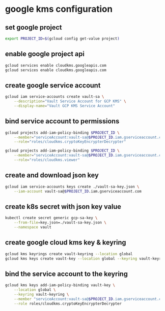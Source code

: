 # google kms configuration
## set google project
```sh
export PROJECT_ID=$(gcloud config get-value project)
```

## enable google project api
```sh 
gcloud services enable cloudkms.googleapis.com
gcloud services enable cloudkms.googleapis.com
```
## create google service account
```sh
gcloud iam service-accounts create vault-sa \
    --description="Vault Service Account for GCP KMS" \
    --display-name="Vault GCP KMS Service Account"
```
## bind service account to permissions

```sh 
gcloud projects add-iam-policy-binding $PROJECT_ID \
    --member="serviceAccount:vault-sa@$PROJECT_ID.iam.gserviceaccount.com" \
    --role="roles/cloudkms.cryptoKeyEncrypterDecrypter"
```
```sh 
gcloud projects add-iam-policy-binding $PROJECT_ID \
    --member="serviceAccount:vault-sa@$PROJECT_ID.iam.gserviceaccount.com" \
    --role="roles/cloudkms.viewer"
```

## create and download json key
```sh 
gcloud iam service-accounts keys create ./vault-sa-key.json \
    --iam-account vault-sa@$PROJECT_ID.iam.gserviceaccount.com
```

## create k8s secret with json key value
```sh 
kubectl create secret generic gcp-sa-key \
    --from-file=key.json=./vault-sa-key.json \
    --namespace vault
```
## create google cloud kms key & keyring
```sh 
gcloud kms keyrings create vault-keyring --location global
gcloud kms keys create vault-key --location global --keyring vault-keyring --purpose encryption
```

## bind the service account to the keyring
```sh 
gcloud kms keys add-iam-policy-binding vault-key \
    --location global \
    --keyring vault-keyring \
    --member "serviceAccount:vault-sa@$PROJECT_ID.iam.gserviceaccount.com" \
    --role roles/cloudkms.cryptoKeyEncrypterDecrypter
```